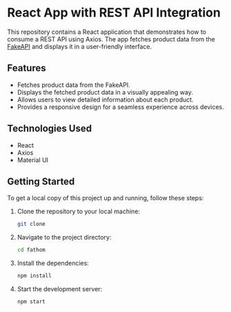 # React App with REST API Integration

This repository contains a React application that demonstrates how to consume a REST API using Axios. The app fetches product data from the [FakeAPI](https://fakeapi.platzi.com/en/rest/products) and displays it in a user-friendly interface.

## Features

- Fetches product data from the FakeAPI.
- Displays the fetched product data in a visually appealing way.
- Allows users to view detailed information about each product.
- Provides a responsive design for a seamless experience across devices.

## Technologies Used

- React
- Axios
- Material UI

## Getting Started

To get a local copy of this project up and running, follow these steps:

1. Clone the repository to your local machine:
   ```bash
   git clone

2. Navigate to the project directory:
   ```bash
   cd fathom

3. Install the dependencies:
   ```bash
   npm install

4. Start the development server:
   ```bash
   npm start


